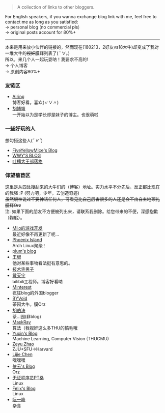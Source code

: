 > A collection of links to other bloggers.

For English speakers, if you wanna exchange blog link with me, feel free to contact me as long as you satisfied:  
-> personal blog (no commercial pls)  
-> original posts account for 80%+  

---

本来是用来放小伙伴的链接的，然而现在(180213，2好友vs18大牛)却变成了我对一堆大牛的~~视奸~~膜拜列表了( ﾟ∀。)  
所以，来几个人一起玩耍呐！我要求不高的!  
-> 个人博客  
-> 原创内容80%+

### 友链区
- [Airing][4]  
    博客好看。喜欢(〃∀〃)
- [胡博靖][6]  
    一开始以为是学长却是妹子的博主。也很萌啦
    
### 一些好玩的人
想勾搭这些人(*ﾟ∀ﾟ*)
- [FiveYellowMice's Blog][19]
- [WWY'S BLOG][21]
- [吐槽大王部落格][22]

### 仰望菊苣区
这里是从四处搜刮来的大牛们的（博客）地址。实力水平不分先后，反正都比现在的我强 :P (努力吧，少年，去创造奇迹)  
~~虽然垠神说过不要神话任何人，可看见比自己厉害很多的人还是会不由自主地顶礼膜拜Orz~~  
注: 如果下面的朋友不方便被列出来，请联系我删除。给您带来的不便，深感抱歉（鞠躬）。

- [Milo的游戏开发][1]  
    最近好像不再更新了呢...
- [Phoenix Island][2]  
    Arch Linux聚聚！
- [plum's blog][3]
- [王垠][5]  
    他对某些事物看法挺有意思的。
- [技术宅男子][7]
- [戴天宇][8]  
    bilibili工程师。博客好看呐
- [Minterest][9]  
    疯狂blog的外国blogger
- [BYVoid][10]  
    茶园大牛。膜Orz
- [胡伯涛][11]  
    茶...园(非blog)
- [MaskRay][12]  
    算法（我视奸这么多THU的搞毛哦
- [Yuxin's Blog][13]  
    Machine Learning, Computer Vision (THUCMU)
- [Zeyu Zhao][14]  
    ZJU+SFU->Harvard
- [Lijie Chen][15]  
    嘿嘿嘿
- [依云's Blog][16]  
    Orz
- [无证程序员PT桑][17]  
    Linux
- [Felix's Blog][18]  
    Linux
- [阮一峰][20]  
    杂食

[1]: http://www.cnblogs.com/miloyip
[2]: https://blog.phoenixlzx.com
[3]: https://plumz.me
[4]: http://me.ursb.me
[5]: http://www.yinwang.org
[6]: http://hubojing.me
[7]: https://itruke.com
[8]: http://dtysky.moe
[9]: http://www.minterest.com
[10]: https://www.byvoid.com
[11]: http://botao.hu
[12]: http://maskray.me
[13]: http://ppwwyyxx.com
[14]: http://zzeyu.com/en/
[15]: https://sites.google.com/site/wjmzbmr/home
[16]: https://blog.lilydjwg.me
[17]: http://blog.ptsang.net
[18]: https://blog.felixc.at
[19]: https://fiveyellowmice.com
[20]: http://www.ruanyifeng.com
[21]: https://wwyqianqian.github.io
[22]: https://www.tcdw.net
